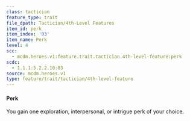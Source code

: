 ```yaml
---
class: tactician
feature_type: trait
file_dpath: Tactician/4th-Level Features
item_id: perk
item_index: '03'
item_name: Perk
level: 4
scc:
  - mcdm.heroes.v1:feature.trait.tactician.4th-level-feature:perk
scdc:
  - 1.1.1:5.2.2.10:03
source: mcdm.heroes.v1
type: feature/trait/tactician/4th-level-feature
---
```


#### Perk

You gain one exploration, interpersonal, or intrigue perk of your choice.
